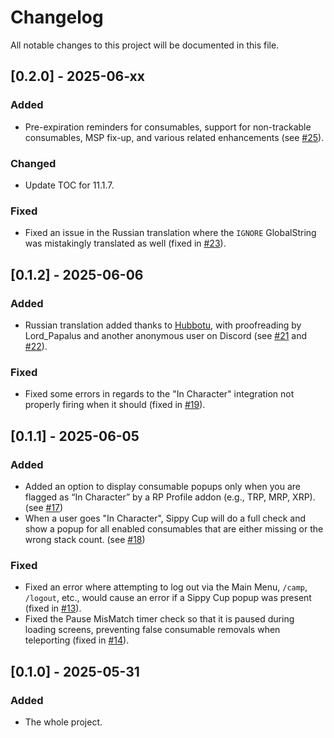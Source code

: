 # Changelog

All notable changes to this project will be documented in this file.

## [0.2.0] - 2025-06-xx

### Added
- Pre-expiration reminders for consumables, support for non-trackable consumables, MSP fix-up, and various related enhancements (see [#25](https://github.com/Raenore/Sippy-Cup/pull/25)).

### Changed
- Update TOC for 11.1.7.

### Fixed
- Fixed an issue in the Russian translation where the `IGNORE` GlobalString was mistakingly translated as well (fixed in [#23](https://github.com/Raenore/Sippy-Cup/pull/23)).

## [0.1.2] - 2025-06-06

### Added
- Russian translation added thanks to [Hubbotu](https://github.com/Hubbotu), with proofreading by Lord_Papalus and another anonymous user on Discord (see [#21](https://github.com/Raenore/Sippy-Cup/pull/21) and [#22](https://github.com/Raenore/Sippy-Cup/pull/22)).

### Fixed
- Fixed some errors in regards to the "In Character" integration not properly firing when it should (fixed in [#19](https://github.com/Raenore/Sippy-Cup/pull/19)).

## [0.1.1] - 2025-06-05

### Added
- Added an option to display consumable popups only when you are flagged as “In Character” by a RP Profile addon (e.g., TRP, MRP, XRP). (see [#17](https://github.com/Raenore/Sippy-Cup/pull/17))
- When a user goes "In Character", Sippy Cup will do a full check and show a popup for all enabled consumables that are either missing or the wrong stack count. (see [#18](https://github.com/Raenore/Sippy-Cup/pull/18))

### Fixed
- Fixed an error where attempting to log out via the Main Menu, `/camp`, `/logout`, etc., would cause an error if a Sippy Cup popup was present (fixed in [#13](https://github.com/Raenore/Sippy-Cup/pull/13)).
- Fixed the Pause MisMatch timer check so that it is paused during loading screens, preventing false consumable removals when teleporting (fixed in [#14](https://github.com/Raenore/Sippy-Cup/pull/14)).

## [0.1.0] - 2025-05-31

### Added
- The whole project.
